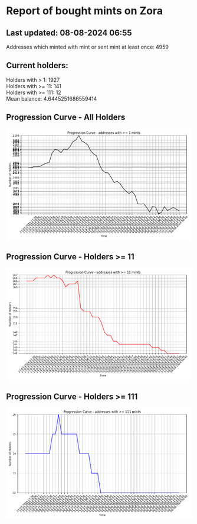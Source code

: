 # Report of bought mints on Zora
## Last updated: 08-08-2024 06:55
Addresses which minted with mint or sent mint at least once: 4959

## Current holders:
Holders with > 1: 1927  
Holders with >= 11: 141  
Holders with >= 111: 12  
Mean balance: 4.6445251686559414  

## Progression Curve - All Holders
![addresses with >= 1 mint](progression_curve_all.png)
## Progression Curve - Holders >= 11
![addresses with >= 11 mints](progression_curve_gt_11.png)
## Progression Curve - Holders >= 111
![addresses with >= 111 mints](progression_curve_gt_111.png)
